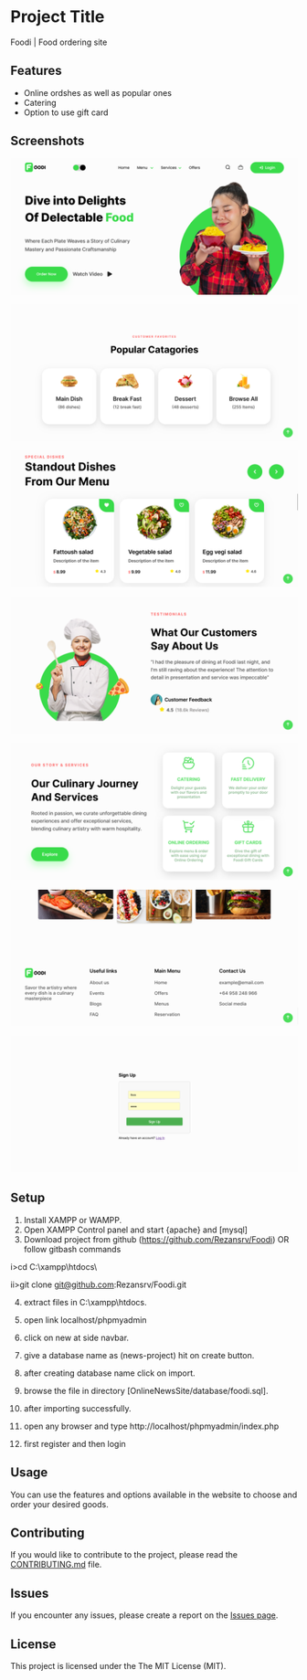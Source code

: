# Project Title

Foodi | Food ordering site
## Features

- Online ordshes as well as popular ones
- Catering 
- Option to use gift card

## Screenshots
![Foodi main Page screenshot](/assets/screenshots/Screenshot1.png)

![Main page sections screenshot](assets/screenshots/Screenshot2.png)

![Main page sections screenshot](assets/screenshots/Screenshot3.png)

![Main page sections screenshot](assets/screenshots/Screenshot4.png)

![Main page sections screenshot](assets/screenshots/Screenshot5.png)

![Footer screenshot](assets/screenshots/Screenshot6.png)

![RegisterPage screenshot](assets/screenshots/Screenshot7.png)


## Setup

1. Install XAMPP or WAMPP.
2. Open XAMPP Control panel and start {apache} and [mysql]
3. Download project from github (https://github.com/Rezansrv/Foodi)
OR follow gitbash commands 

i>cd C:\xampp\htdocs\

ii>git clone
git@github.com:Rezansrv/Foodi.git

4. extract files in C:\xampp\htdocs.


5. open link localhost/phpmyadmin

6. click on new at side navbar.

7. give a database name as (news-project) hit on create button.

8. after creating database name click on import.

9. browse the file in directory [OnlineNewsSite/database/foodi.sql].

10. after importing successfully.

11. open any browser and type http://localhost/phpmyadmin/index.php

12. first register and then login


## Usage

You can use the features and options available in the website to choose and order your desired goods.

## Contributing

If you would like to contribute to the project, please read the [CONTRIBUTING.md](CONTRIBUTING.md) file.

## Issues

If you encounter any issues, please create a report on the [Issues page](https://github.com/rezansrv/Foodi/issues).

## License

This project is licensed under the The MIT License (MIT).